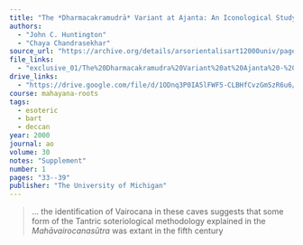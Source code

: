 ```yaml
---
title: "The *Dharmacakramudrā* Variant at Ajanta: An Iconological Study"
authors:
  - "John C. Huntington"
  - "Chaya Chandrasekhar"
source_url: "https://archive.org/details/arsorientalisart12000univ/page/33/mode/2up"
file_links:
  - "exclusive_01/The%20Dharmacakramudra%20Variant%20at%20Ajanta%20-%20John%20C%20Huntington%20with%20Chaya%20Chandrasekhar.pdf"
drive_links:
  - "https://drive.google.com/file/d/1ODnq3P0IA5lFWF5-CLBHfCvzGmSzR6u6/view?usp=drivesdk"
course: mahayana-roots
tags:
  - esoteric
  - bart
  - deccan
year: 2000
journal: ao
volume: 30
notes: "Supplement"
number: 1
pages: "33--39"
publisher: "The University of Michigan"
---
```


> … the identification of Vairocana in these caves suggests that some form of the Tantric soteriological methodology explained in the *Mahāvairocanasūtra* was extant in the fifth century
